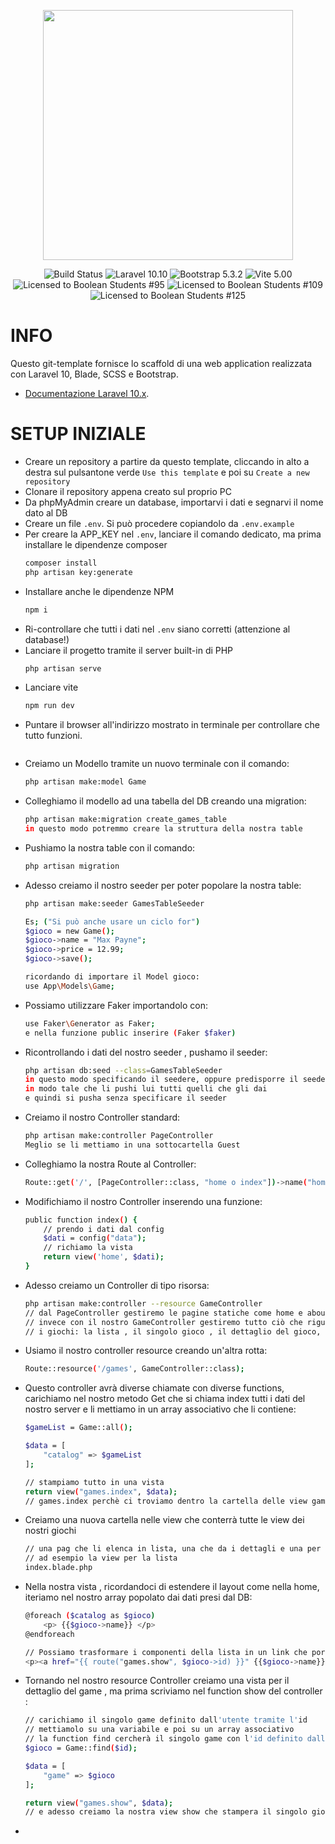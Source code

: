 <p align="center"><a href="https://laravel.com" target="_blank"><img src="https://raw.githubusercontent.com/laravel/art/master/logo-lockup/5%20SVG/2%20CMYK/1%20Full%20Color/laravel-logolockup-cmyk-red.svg" width="400"></a></p>

<p align="center">
<img src="https://img.shields.io/badge/template-tested-green" alt="Build Status">
<img src="https://img.shields.io/badge/laravel-10.10-red" alt="Laravel 10.10" />
<img src="https://img.shields.io/badge/bootstrap-5.3.2-red" alt="Bootstrap 5.3.2" />
<img src="https://img.shields.io/badge/vite-5.00-red" alt="Vite 5.00" />
<br>
<img src="https://img.shields.io/badge/license-boolean_95-blue" alt="Licensed to Boolean Students #95" />
<img src="https://img.shields.io/badge/license-boolean_109-blue" alt="Licensed to Boolean Students #109" />
<img src="https://img.shields.io/badge/license-boolean_125-blue" alt="Licensed to Boolean Students #125" />
</p>

# INFO

Questo git-template fornisce lo scaffold di una web application realizzata con Laravel 10, Blade, SCSS e Bootstrap. 

- [Documentazione Laravel 10.x](https://laravel.com/docs/10.x).

# SETUP INIZIALE

- Creare un repository a partire da questo template, cliccando in alto a destra sul pulsantone verde `Use this template` e poi su `Create a new repository`
- Clonare il repository appena creato sul proprio PC
- Da phpMyAdmin creare un database, importarvi i dati e segnarvi il nome dato al DB
- Creare un file `.env`. Si può procedere copiandolo da `.env.example`
- Per creare la APP_KEY nel `.env`, lanciare il comando dedicato, ma prima installare le dipendenze composer
	```bash
    composer install
	php artisan key:generate
	```
 - Installare anche le dipendenze NPM
	```bash
	npm i
	```
- Ri-controllare che tutti i dati nel `.env` siano corretti (attenzione al database!)
- Lanciare il progetto tramite il server built-in di PHP
	```bash
	php artisan serve
	```
- Lanciare vite
	```bash
	npm run dev
	```
- Puntare il browser all'indirizzo mostrato in terminale per controllare che tutto funzioni.
 	```
- Creiamo un Modello tramite un nuovo terminale con il comando:
	```bash	
	php artisan make:model Game
	```
- Colleghiamo il modello ad una tabella del DB creando una migration: 
	```bash
	php artisan make:migration create_games_table
	in questo modo potremmo creare la struttura della nostra table
	```
- Pushiamo la nostra table con il comando:
	```bash
	php artisan migration
	```
- Adesso creiamo il nostro seeder per poter popolare la nostra table:
	```bash
	php artisan make:seeder GamesTableSeeder

	Es; ("Si può anche usare un ciclo for")
	$gioco = new Game();
	$gioco->name = "Max Payne";
	$gioco->price = 12.99;
	$gioco->save();

	ricordando di importare il Model gioco: 
	use App\Models\Game;
	```
- Possiamo utilizzare Faker importandolo con:
	```bash
	use Faker\Generator as Faker; 
	e nella funzione public inserire (Faker $faker)
	```
- Ricontrollando i dati del nostro seeder , pushamo il seeder:
	```bash
	php artisan db:seed --class=GamesTableSeeder
	in questo modo specificando il seedere, oppure predisporre il seeder generale DatabaseSeeder 
	in modo tale che li pushi lui tutti quelli che gli dai
	e quindi si pusha senza specificare il seeder
	```
- Creiamo il nostro Controller standard:
	```bash
	php artisan make:controller PageController
	Meglio se li mettiamo in una sottocartella Guest
	```
- Colleghiamo la nostra Route al Controller:
	```bash
	Route::get('/', [PageController::class, "home o index"])->name("home");
	```
- Modifichiamo il nostro Controller inserendo una funzione:
	```bash
	public function index()	{
		// prendo i dati dal config
		$dati = config("data");
		// richiamo la vista
		return view('home', $dati);
	}
	```
- Adesso creiamo un Controller di tipo risorsa:
	```bash
	php artisan make:controller --resource GameController
	// dal PageController gestiremo le pagine statiche come home e about
	// invece con il nostro GameController gestiremo tutto ciò che riguarda
	// i giochi: la lista , il singolo gioco , il dettaglio del gioco, la pagina di modifica
	```
- Usiamo il nostro controller resource creando un'altra rotta:
	```bash
	Route::resource('/games', GameController::class);
	```
- Questo controller avrà diverse chiamate con diverse functions,
	carichiamo nel nostro metodo Get che si chiama index tutti i dati del nostro server e li mettiamo 
	in un array associativo che li contiene:
	```bash
	$gameList = Game::all();

	$data = [
		"catalog" => $gameList
	];

	// stampiamo tutto in una vista 
	return view("games.index", $data);
	// games.index perchè ci troviamo dentro la cartella delle view games
	```
- 	Creiamo una nuova cartella nelle view che conterrà tutte le view dei nostri giochi
	```bash
	// una pag che li elenca in lista, una che da i dettagli e una per modificarli
	// ad esempio la view per la lista 
	index.blade.php
	```
- Nella nostra vista , ricordandoci di estendere il layout come nella home, iteriamo nel nostro array 
	popolato dai dati presi dal DB:
	```bash
	@foreach ($catalog as $gioco)
		<p> {{$gioco->name}} </p>
	@endforeach

	// Possiamo trasformare i componenti della lista in un link che porterà al singolo game cosi:
	<p><a href="{{ route("games.show", $gioco->id) }}" {{$gioco->name}} </p>
	```
- Tornando nel nostro resource Controller creiamo una vista per il dettaglio del game , ma prima 
	scriviamo nel function show del controller :
	```bash
	// carichiamo il singolo game definito dall'utente tramite l'id
	// mettiamolo su una variabile e poi su un array associativo
	// la function find cercherà il singolo game con l'id definito dall'utente
	$gioco = Game::find($id);

	$data = [
		"game" => $gioco
	];

	return view("games.show", $data);
	// e adesso creiamo la nostra view show che stampera il singolo gioco
	```
- 

